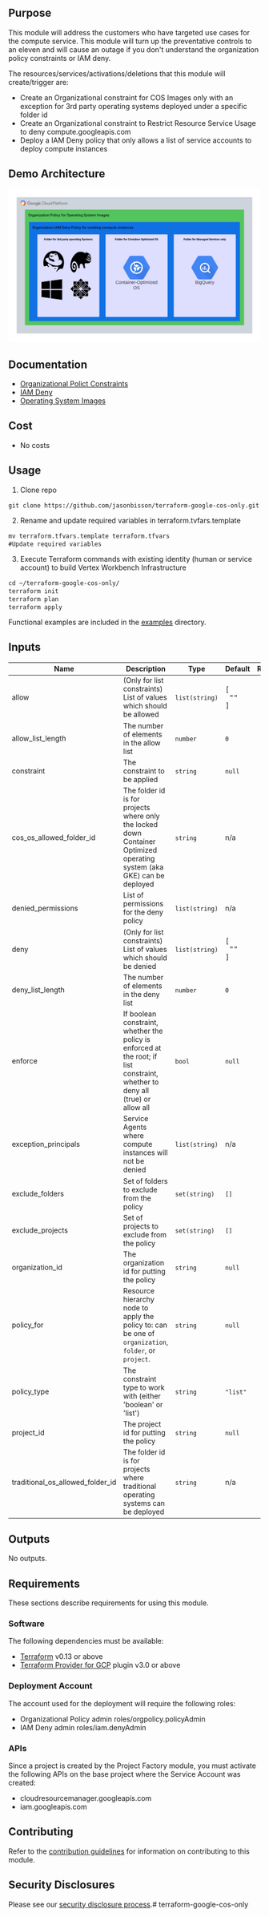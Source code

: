 
## Purpose
This module will address the customers who have targeted use cases for the compute service. This module will turn up the preventative controls to an eleven and will cause an outage if you don't understand the organization policy constraints or IAM deny. 

The resources/services/activations/deletions that this module will create/trigger are:

- Create an Organizational constraint for COS Images only with an exception for 3rd party operating systems deployed under a specific folder id
- Create an Organizational constraint to Restrict Resource Service Usage to deny compute.googleapis.com 
- Deploy a IAM Deny policy that only allows a list of service accounts to deploy compute instances

## Demo Architecture
![Reference Architecture](diagram/cosonly.png)

## Documentation
- [Organizational Polict Constraints](https://cloud.google.com/resource-manager/docs/organization-policy/org-policy-constraints)
- [IAM Deny](https://cloud.google.com/resource-manager/docs/organization-policy/org-policy-constraints)
- [Operating System Images](https://cloud.google.com/compute/docs/images/os-details)

## Cost
- No costs

## Usage
1. Clone repo
```
git clone https://github.com/jasonbisson/terraform-google-cos-only.git

```

2. Rename and update required variables in terraform.tvfars.template
```
mv terraform.tfvars.template terraform.tfvars
#Update required variables
```
3. Execute Terraform commands with existing identity (human or service account) to build Vertex Workbench Infrastructure 

```
cd ~/terraform-google-cos-only/
terraform init
terraform plan
terraform apply
```

Functional examples are included in the
[examples](./examples/) directory.

<!-- BEGINNING OF PRE-COMMIT-TERRAFORM DOCS HOOK -->
## Inputs

| Name | Description | Type | Default | Required |
|------|-------------|------|---------|:--------:|
| allow | (Only for list constraints) List of values which should be allowed | `list(string)` | <pre>[<br>  ""<br>]</pre> | no |
| allow\_list\_length | The number of elements in the allow list | `number` | `0` | no |
| constraint | The constraint to be applied | `string` | `null` | no |
| cos\_os\_allowed\_folder\_id | The folder id is for projects where only the locked down Container Optimized operating system (aka GKE) can be deployed | `string` | n/a | yes |
| denied\_permissions | List of permissions for the deny policy | `list(string)` | n/a | yes |
| deny | (Only for list constraints) List of values which should be denied | `list(string)` | <pre>[<br>  ""<br>]</pre> | no |
| deny\_list\_length | The number of elements in the deny list | `number` | `0` | no |
| enforce | If boolean constraint, whether the policy is enforced at the root; if list constraint, whether to deny all (true) or allow all | `bool` | `null` | no |
| exception\_principals | Service Agents where compute instances will not be denied | `list(string)` | n/a | yes |
| exclude\_folders | Set of folders to exclude from the policy | `set(string)` | `[]` | no |
| exclude\_projects | Set of projects to exclude from the policy | `set(string)` | `[]` | no |
| organization\_id | The organization id for putting the policy | `string` | `null` | no |
| policy\_for | Resource hierarchy node to apply the policy to: can be one of `organization`, `folder`, or `project`. | `string` | `null` | no |
| policy\_type | The constraint type to work with (either 'boolean' or 'list') | `string` | `"list"` | no |
| project\_id | The project id for putting the policy | `string` | `null` | no |
| traditional\_os\_allowed\_folder\_id | The folder id is for projects where traditional operating systems can be deployed | `string` | n/a | yes |

## Outputs

No outputs.

<!-- END OF PRE-COMMIT-TERRAFORM DOCS HOOK -->
## Requirements

These sections describe requirements for using this module.

### Software

The following dependencies must be available:

- [Terraform][terraform] v0.13 or above
- [Terraform Provider for GCP][terraform-provider-gcp] plugin v3.0 or above

### Deployment Account

The account used for the deployment will require the following roles:
- Organizational Policy admin roles/orgpolicy.policyAdmin
- IAM Deny admin roles/iam.denyAdmin

### APIs
Since a project is created by the Project Factory module, you must activate the following APIs on the base project where the Service Account was created:
- cloudresourcemanager.googleapis.com 
- iam.googleapis.com

## Contributing

Refer to the [contribution guidelines](./CONTRIBUTING.md) for
information on contributing to this module.

[terraform-provider-gcp]: https://www.terraform.io/docs/providers/google/index.html
[terraform]: https://www.terraform.io/downloads.html

## Security Disclosures

Please see our [security disclosure process](./SECURITY.md).# terraform-google-cos-only
